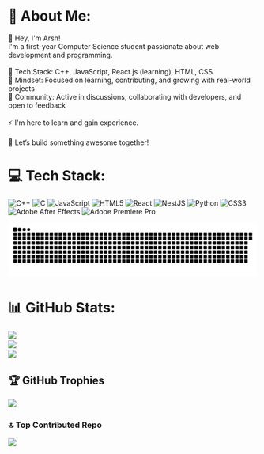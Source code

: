 # 💫 About Me:
👋 Hey, I'm Arsh!<br>I'm a first-year Computer Science student passionate about web development and programming.<br><br>🔹 Tech Stack: C++, JavaScript, React.js (learning), HTML, CSS<br>🔹 Mindset: Focused on learning, contributing, and growing with real-world projects<br>🔹 Community: Active in discussions, collaborating with developers, and open to feedback<br><br>⚡ I'm here to learn and gain experience. <br><br>🚀 Let’s build something awesome together!


# 💻 Tech Stack:
![C++](https://img.shields.io/badge/c++-%2300599C.svg?style=for-the-badge&logo=c%2B%2B&logoColor=white) ![C](https://img.shields.io/badge/c-%2300599C.svg?style=for-the-badge&logo=c&logoColor=white) ![JavaScript](https://img.shields.io/badge/javascript-%23323330.svg?style=for-the-badge&logo=javascript&logoColor=%23F7DF1E) ![HTML5](https://img.shields.io/badge/html5-%23E34F26.svg?style=for-the-badge&logo=html5&logoColor=white) ![React](https://img.shields.io/badge/react-%2320232a.svg?style=for-the-badge&logo=react&logoColor=%2361DAFB) ![NestJS](https://img.shields.io/badge/nestjs-%23E0234E.svg?style=for-the-badge&logo=nestjs&logoColor=white) ![Python](https://img.shields.io/badge/python-3670A0?style=for-the-badge&logo=python&logoColor=ffdd54) ![CSS3](https://img.shields.io/badge/css3-%231572B6.svg?style=for-the-badge&logo=css3&logoColor=white) ![Adobe After Effects](https://img.shields.io/badge/Adobe%20After%20Effects-9999FF.svg?style=for-the-badge&logo=Adobe%20After%20Effects&logoColor=white) ![Adobe Premiere Pro](https://img.shields.io/badge/Adobe%20Premiere%20Pro-9999FF.svg?style=for-the-badge&logo=Adobe%20Premiere%20Pro&logoColor=white)

<div align="center">
  <img src="https://raw.githubusercontent.com/ArshLabs/ArshLabs/output/github-snake-dark.svg" />
</div>


# 📊 GitHub Stats:
![](https://github-readme-stats.vercel.app/api?username=ArshLabs&theme=dark&hide_border=false&include_all_commits=false&count_private=false)<br/>
![](https://nirzak-streak-stats.vercel.app/?user=ArshLabs&theme=dark&hide_border=false)<br/>
![](https://github-readme-stats.vercel.app/api/top-langs/?username=ArshLabs&theme=dark&hide_border=false&include_all_commits=false&count_private=false&layout=compact)

## 🏆 GitHub Trophies
![](https://github-profile-trophy.vercel.app/?username=ArshLabs&theme=radical&no-frame=false&no-bg=true&margin-w=4)

### 🔝 Top Contributed Repo
![](https://github-contributor-stats.vercel.app/api?username=ArshLabs&limit=5&theme=dark&combine_all_yearly_contributions=true)

<!-- Proudly created with GPRM ( https://gprm.itsvg.in ) -->
